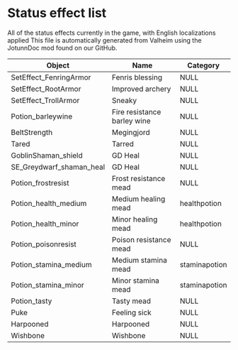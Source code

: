 # Status effect list
All of the status effects currently in the game, with English localizations applied
This file is automatically generated from Valheim using the JotunnDoc mod found on our GitHub.

|Object |Name |Category |
|---|---|---|
|SetEffect_FenringArmor|Fenris blessing|NULL|
|SetEffect_RootArmor|Improved archery|NULL|
|SetEffect_TrollArmor|Sneaky|NULL|
|Potion_barleywine|Fire resistance barley wine|NULL|
|BeltStrength|Megingjord|NULL|
|Tared|Tarred|NULL|
|GoblinShaman_shield|GD Heal|NULL|
|SE_Greydwarf_shaman_heal|GD Heal|NULL|
|Potion_frostresist|Frost resistance mead|NULL|
|Potion_health_medium|Medium healing mead|healthpotion|
|Potion_health_minor|Minor healing mead|healthpotion|
|Potion_poisonresist|Poison resistance mead|NULL|
|Potion_stamina_medium|Medium stamina mead|staminapotion|
|Potion_stamina_minor|Minor stamina mead|staminapotion|
|Potion_tasty|Tasty mead|NULL|
|Puke|Feeling sick|NULL|
|Harpooned|Harpooned|NULL|
|Wishbone|Wishbone|NULL|
